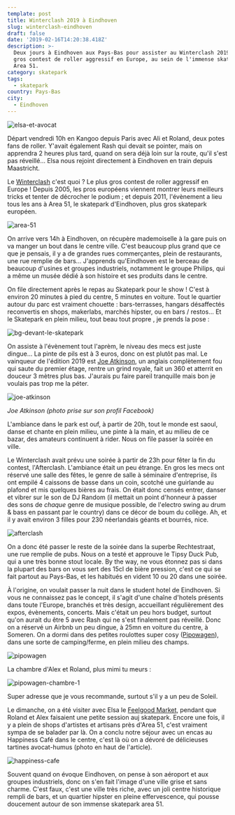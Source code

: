 ```yaml
---
template: post
title: Winterclash 2019 à Eindhoven
slug: winterclash-eindhoven
draft: false
date: '2019-02-16T14:20:38.418Z'
description: >-
  Deux jours à Eindhoven aux Pays-Bas pour assister au Winterclash 2019, le plus
  gros contest de roller aggressif en Europe, au sein de l'immense skatepark
  Area 51.
category: skatepark
tags:
  - skatepark
country: Pays-Bas
city:
  - Eindhoven
---
```

![elsa-et-avocat](/media/52156560_534790013596024_1387334231142694912_n.jpg "Délicieuse tartine avocat hummus à Eindhoven")

Départ vendredi 10h en Kangoo depuis Paris avec Ali et Roland, deux potes fans de roller. Y'avait également Rash qui devait se pointer, mais on apprendra 2 heures plus tard, quand on sera déjà loin sur la route, qu'il s'est pas réveillé... Elsa nous rejoint directement à Eindhoven en train depuis Maastricht. 

Le [Winterclash](https://www.winterclash.com/the-event/history/) c'est quoi ? Le plus gros contest de roller aggressif en Europe ! Depuis 2005, les pros européens viennent montrer leurs meilleurs tricks et tenter de décrocher le podium ; et depuis 2011, l'évènement a lieu tous les ans à Area 51, le skatepark d'Eindhoven, plus gros skatepark européen. 

![area-51](/media/51883589_2245483075702955_7438028658180096000_n.jpg "Échauffement des riders avant la compétition")

On arrive vers 14h à Eindhoven, on récupère mademoiselle à la gare puis on va manger un bout dans le centre ville. C'est beaucoup plus grand que ce que je pensais, il y a de grandes rues commerçantes, plein de restaurants, une rue remplie de bars... J'apprends qu'Eindhoven est le berceau de beaucoup d'usines et groupes industriels, notamment le groupe Philips, qui a même un musée dédié à son histoire et ses produits dans le centre.

On file directement après le repas au Skatepark pour le show ! C'est à environ 20 minutes à pied du centre, 5 minutes en voiture. Tout le quartier autour du parc est vraiment chouette : bars-terrasses, hangars désaffectés reconvertis en shops, makerlabs, marchés hipster, ou en bars / restos... Et le Skatepark en plein milieu, tout beau tout propre , je prends la pose :

![bg-devant-le-skatepark](/media/52523844_426128341454079_6319415055980953600_n.jpg "Un beau gosse devant Area 51")

On assiste à l'évènement tout l'aprèm, le niveau des mecs est juste dingue... La pinte de pils est à 3 euros, donc on est plutôt pas mal. Le vainqueur de l'édition 2019 est [Joe Atkinson](https://www.facebook.com/mrjoeatkinson/), un anglais complètement fou qui saute du premier étage, rentre un grind royale, fait un 360 et atterrit en douceur 3 mètres plus bas. J'aurais pu faire pareil tranquille mais bon je voulais pas trop me la péter. 

![joe-atkinson](/media/36684850_1753713538049723_1466296204152274944_n.jpg "Joe Atkinson, vainqueur catégorie pro")

_Joe Atkinson (photo prise sur son profil Facebook)_

L'ambiance dans le park est ouf, à partir de 20h, tout le monde est saoul, danse et chante en plein milieu, une pinte à la main, et au milieu de ce bazar, des amateurs continuent à rider. Nous on file passer la soirée en ville.

Le Winterclash avait prévu une soirée à partir de 23h pour fêter la fin du contest, l'Afterclash. L'ambiance était un peu étrange. En gros les mecs ont réservé une salle des fêtes, le genre de salle à séminaire d'entreprise, ils ont empilé 4 caissons de basse dans un coin, scotché une guirlande au plafond et mis quelques bières au frais. On était donc censés entrer, danser et vibrer sur le son de DJ Random (il mettait un point d'honneur à passer des sons de _chaque_ genre de musique possible, de l'electro swing au drum & bass en passant par le country) dans ce décor de boum du collège. Ah, et il y avait environ 3 filles pour 230 néerlandais géants et bourrés, nice. 

![afterclash](/media/afterclash.jpg "Afterclash Eindhoven")

On a donc été passer le reste de la soirée dans la superbe Rechtestraat, une rue remplie de pubs. Nous on a testé et approuve le Tipsy Duck Pub, qui a une très bonne stout locale. By the way, ne vous étonnez pas si dans la plupart des bars on vous sert des 15cl de bière pression, c'est ce qui se fait partout au Pays-Bas, et les habitués en vident 10 ou 20 dans une soirée. 

À l'origine, on voulait passer la nuit dans le student hotel de Eindhoven. Si vous ne connaissez pas le concept, il s'agit d'une chaîne d'hotels présents dans toute l'Europe, branchés et très design, accueillant régulièrement des expos, évènements, concerts.  Mais c'était un peu hors budget, surtout qu'on aurait du être 5 avec Rash qui ne s'est finalement pas réveillé. Donc on a réservé un Airbnb un peu dingue, à 25mn en voiture du centre, à Someren. On a dormi dans des petites roulottes super cosy ([Pipowagen](https://www.airbnb.fr/rooms/27625777)), dans une sorte de camping/ferme, en plein milieu des champs.

![pipowagen](/media/52350401_783480062020191_3065851546848722944_n.jpg "Pipowagen")

La chambre d'Alex et Roland, plus mimi tu meurs : 

![pipowagen-chambre-1](/media/52498842_540974253057976_6539123987748749312_n.jpg "Chambre 1")

Super adresse que je vous recommande, surtout s'il y a un peu de Soleil. 

Le dimanche, on a été visiter avec Elsa le [Feelgood Market](https://www.google.com/search?q=feelgood+market+eindhoven&oq=eindhoven+the+feel&aqs=chrome.1.69i57j0l3.3697j0j4&sourceid=chrome&ie=UTF-8), pendant que Roland et Alex faisaient une petite session auj skatepark. Encore une fois, il y a plein de shops d'artistes et artisans près d'Area 51, c'est vraiment sympa de se balader par là. On a conclu notre séjour avec un encas au Happiness Café dans le centre, c'est là où on a dévoré de délicieuses tartines avocat-humus (photo en haut de l'article). 

![happiness-cafe](/media/the-happiness-cafe-eindhoven-1.jpg "Happiness Café dans le centre d'Eindhoven")

Souvent quand on évoque Eindhoven, on pense à son aéroport et aux groupes industriels, donc on s'en fait l'image d'une ville grise et sans charme. C'est faux, c'est une ville très riche, avec un joli centre historique rempli de bars, et un quartier hipster en pleine effervescence, qui pousse doucement autour de son immense skatepark area 51.
